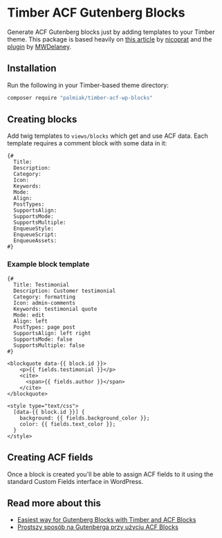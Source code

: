 # Timber ACF Gutenberg Blocks
Generate ACF Gutenberg blocks just by adding templates to your Timber theme. This package is based heavily on [this article](https://medium.com/nicooprat/acf-blocks-avec-gutenberg-et-sage-d8c20dab6270) by [nicoprat](https://github.com/nicooprat) and the [plugin](https://github.com/MWDelaney/sage-acf-wp-blocks) by [MWDelaney](https://github.com/MWDelaney).

## Installation
Run the following in your Timber-based theme directory:
```sh
composer require "palmiak/timber-acf-wp-blocks"
```

## Creating blocks
Add twig templates to `views/blocks` which get and use ACF data. Each template requires a comment block with some data in it:
```twig
{#
  Title:
  Description:
  Category:
  Icon:
  Keywords:
  Mode:
  Align:
  PostTypes:
  SupportsAlign:
  SupportsMode:
  SupportsMultiple:
  EnqueueStyle:
  EnqueueScript:
  EnqueueAssets:
#}
```

### Example block template

```twig
{#
  Title: Testimonial
  Description: Customer testimonial
  Category: formatting
  Icon: admin-comments
  Keywords: testimonial quote
  Mode: edit
  Align: left
  PostTypes: page post
  SupportsAlign: left right
  SupportsMode: false
  SupportsMultiple: false
#}

<blockquote data-{{ block.id }}>
    <p>{{ fields.testimonial }}</p>
    <cite>
      <span>{{ fields.author }}</span>
    </cite>
</blockquote>

<style type="text/css">
  [data-{{ block.id }}] {
    background: {{ fields.background_color }};
    color: {{ fields.text_color }};
  }
</style>
```

## Creating ACF fields
Once a block is created you'll be able to assign ACF fields to it using the standard Custom Fields interface in WordPress.

## Read more about this
- [Easiest way for Gutenberg Blocks with Timber and ACF Blocks](https://medium.com/@maciejpalmowski/easiest-way-for-gutenberg-block-with-timber-and-acf-blocks-29cbe2fda096)
- [Prostszy sposób na Gutenberga przy użyciu ACF Blocks](https://pandify.pl/2019/06/prostszy-sposob-na-gutenberga-przy-uzyciu-acf-blocks/)
